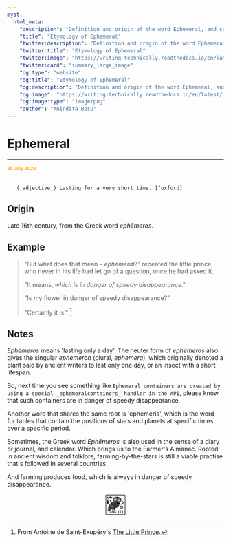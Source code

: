 ```yaml
---
myst:
  html_meta:
    "description": "Definition and origin of the word Ephemeral, and some notes and examples"
    "title": "Etymology of Ephemeral"
    "twitter:description": "Definition and origin of the word Ephemeral, and some notes and examples"
    "twitter:title": "Etymology of Ephemeral"
    "twitter:image": "https://writing-technically.readthedocs.io/en/latest/_static/s_1_600.jpg"
    "twitter:card": "summary_large_image"
    "og:type": "website"
    "og:title": "Etymology of Ephemeral"
    "og:description": "Definition and origin of the word Ephemeral, and some notes and examples"
    "og:image": "https://writing-technically.readthedocs.io/en/latest/_static/s_1_600.jpg"
    "og:image:type": "image/png"
    "author": "Anindita Basu"
---
```


# Ephemeral

<hr/>
<p style="font-weight:bold;font-size:75%;color:orange">25 July 2022</p>

```{admonition} ephemeral

   (_adjective_) Lasting for a very short time. [^oxford]
```

[^oxford]: From the [Oxford English Dictionary](https://www.lexico.com/).

## Origin

Late 16th century, from the Greek word _ephēmeros_.

## Example

> "But what does that mean – _ephemeral_?" repeated the little prince, who never in his life had let go of a question, once he had asked it.
> 
> "It means, _which is in danger of speedy disappearance_."
> 
> "Is my flower in danger of speedy disappearance?"
> 
> "Certainly it is." [^littlePrince]

[^littlePrince]: From Antoine de Saint-Exupéry's [The Little Prince](https://www.thelittleprince.com/).

## Notes

_Ephēmeros_ means 'lasting only a day'. The neuter form of _ephēmeros_ also gives the singular _ephemeron_ (plural, _ephemera_), which originally denoted a plant said by ancient writers to last only one day, or an insect with a short lifespan.

So, next time you see something like `Ephemeral containers are created by using a special _ephemeralcontainers_ handler in the API`, please know that such containers are in danger of speedy disappearance.

Another word that shares the same root is 'ephemeris', which is the word for tables that contain the positions of stars and planets at  specific times over a specific period.

Sometimes, the Greek word _Ephēmeros_ is also used in the sense of a diary or journal, and calendar. Which brings us to the Farmer's Almanac.  Rooted in ancient wisdom and folklore, farming-by-the-stars is still a viable practise that's followed in several countries.

And farming produces food, which is always in danger of speedy disappearance.

<img src="_static/s_1_600.jpg" alt="site logo" style="display: block; margin-left: auto; margin-right: auto; width:10%;">